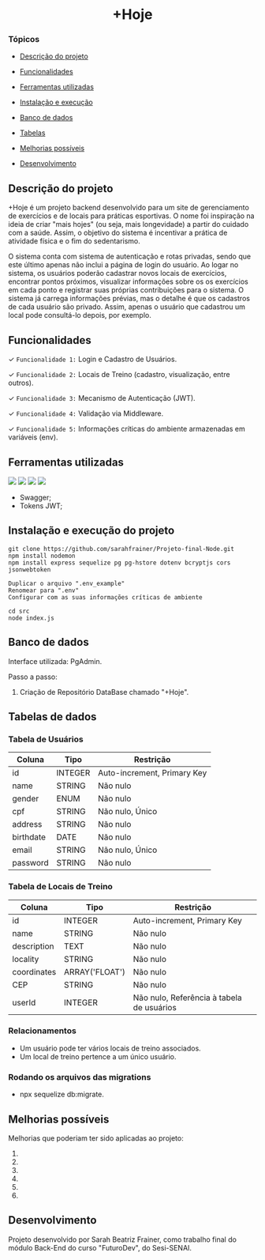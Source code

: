 <h1 align="center"> +Hoje </h1>

### Tópicos

- [Descrição do projeto](#descrição-do-projeto)

- [Funcionalidades](#funcionalidades)

- [Ferramentas utilizadas](#ferramentas-utilizadas)

- [Instalação e execução](#instalação-e-execução-do-projeto)

- [Banco de dados](#banco-de-dados)

- [Tabelas](#tabelas-de-dados)

- [Melhorias possíveis](#melhorias-possíveis)

- [Desenvolvimento](#desenvolvimento)


## Descrição do projeto


+Hoje é um projeto backend desenvolvido para um site de gerenciamento de exercícios e de locais para práticas esportivas. O nome foi inspiração na ideia de criar "mais hojes" (ou seja, mais longevidade) a partir do cuidado com a saúde. Assim, o objetivo do sistema é incentivar a prática de atividade física e o fim do sedentarismo.

O sistema conta com sistema de autenticação e rotas privadas, sendo que este último apenas não inclui a página de login do usuário. Ao logar no sistema, os usuários poderão cadastrar novos locais de exercícios, encontrar pontos próximos, visualizar informações sobre os os exercícios em cada ponto e registrar suas próprias contribuições para o sistema. O sistema já carrega informações prévias, mas o detalhe é que os cadastros de cada usuário são privado. Assim, apenas o usuário que cadastrou um local pode consultá-lo depois, por exemplo.


## Funcionalidades

&#10003; `Funcionalidade 1:` Login e Cadastro de Usuários.

&#10003; `Funcionalidade 2:` Locais de Treino (cadastro, visualização, entre outros).

&#10003; `Funcionalidade 3:` Mecanismo de Autenticação (JWT).

&#10003; `Funcionalidade 4:` Validação via Middleware.

&#10003; `Funcionalidade 5:` Informações críticas do ambiente armazenadas em variáveis (env).


## Ferramentas utilizadas

<img src="https://img.shields.io/badge/API_Rest-005571?style=for-the-badge&logo=api&logoColor=white/">
<img src="https://img.shields.io/badge/Node.js-339933?style=for-the-badge&logo=node.js&logoColor=white"/>
<img src="https://img.shields.io/badge/Express.js-000000?style=for-the-badge&logo=express&logoColor=white"/>
<img src="https://img.shields.io/badge/PostgreSQL-4169E1?style=for-the-badge&logo=postgresql&logoColor=white">

* Swagger;
* Tokens JWT;


## Instalação e execução do projeto

```
git clone https://github.com/sarahfrainer/Projeto-final-Node.git
npm install nodemon
npm install express sequelize pg pg-hstore dotenv bcryptjs cors jsonwebtoken

```

```
Duplicar o arquivo ".env_example"
Renomear para ".env"
Configurar com as suas informações críticas de ambiente
```

```
cd src
node index.js
```

## Banco de dados

Interface utilizada: PgAdmin.

Passo a passo:
1. Criação de Repositório DataBase chamado "+Hoje".


## Tabelas de dados

### Tabela de Usuários

| Coluna    | Tipo       | Restrição                 |
|-----------|------------|---------------------------|
| id        | INTEGER    |Auto-increment, Primary Key|
| name      | STRING     | Não nulo                  |
| gender    | ENUM       | Não nulo                  |
| cpf       | STRING     | Não nulo, Único           |
| address   | STRING     | Não nulo                  |
| birthdate | DATE       | Não nulo                  |
| email     | STRING     | Não nulo, Único           |
| password  | STRING     | Não nulo                  |


### Tabela de Locais de Treino

| Coluna         | Tipo              | Restrição                                         |
|----------------|-------------------|---------------------------------------------------|
| id             | INTEGER           | Auto-increment, Primary Key                       |
| name           | STRING            | Não nulo                                          |
| description    | TEXT              | Não nulo                                          |
| locality       | STRING            | Não nulo                                          |
| coordinates    | ARRAY('FLOAT')    | Não nulo                                          |
| CEP            | STRING            | Não nulo                                          |
| userId         | INTEGER           | Não nulo, Referência à tabela de usuários         |


### Relacionamentos

- Um usuário pode ter vários locais de treino associados.
- Um local de treino pertence a um único usuário.

### Rodando os arquivos das migrations

- npx sequelize db:migrate.


## Melhorias possíveis

Melhorias que poderiam ter sido aplicadas ao projeto:

1. 
2. 
3. 
4. 
5. 
6. 


## Desenvolvimento

Projeto desenvolvido por Sarah Beatriz Frainer, como trabalho final do módulo Back-End do curso "FuturoDev", do Sesi-SENAI.
